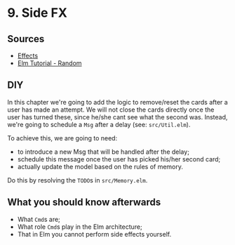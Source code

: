 # 9. Side FX

## Sources

- [Effects](https://guide.elm-lang.org/effects/)
- [Elm Tutorial - Random](https://github.com/evancz/elm-architecture-tutorial/blob/master/examples/07-random.elm)

## DIY

In this chapter we're going to add the logic to remove/reset the cards after a user has made an attempt.
We will not close the cards directly once the user has turned these, since he/she cant see what the second was.
Instead, we're going to schedule a `Msg` after a delay (see: `src/Util.elm`).

To achieve this, we are going to need:

- to introduce a new Msg that will be handled after the delay;
- schedule this message once the user has picked his/her second card;
- actually update the model based on the rules of memory.

Do this by resolving the `TODO`s in `src/Memory.elm`.

## What you should know afterwards

- What `Cmd`s are;
- What role `Cmd`s play in the Elm architecture;
- That in Elm you cannot perform side effects yourself.

